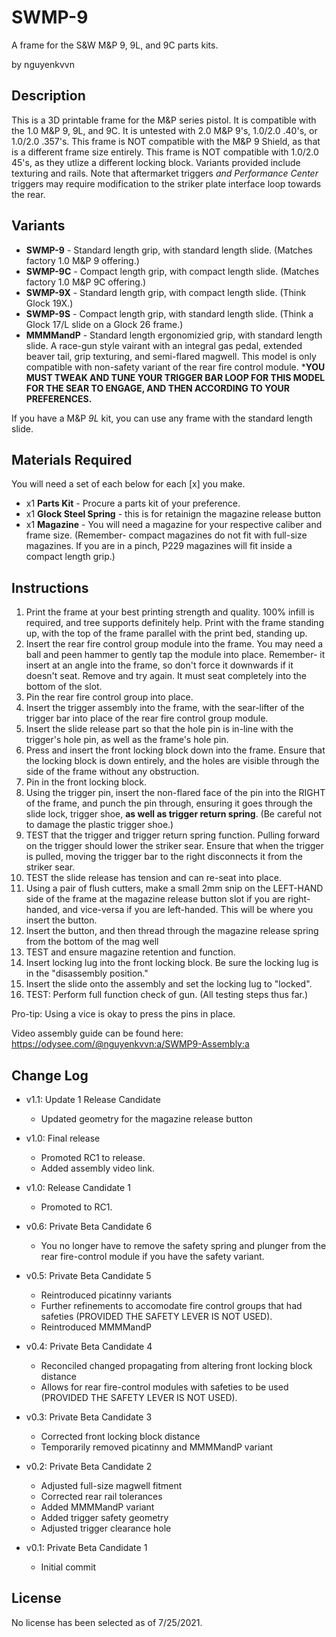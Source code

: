 # SWMP-9
A frame for the S&W M&P 9, 9L, and 9C parts kits.

by nguyenkvvn

## Description
This is a 3D printable frame for the M&P series pistol.
It is compatible with the 1.0 M&P 9, 9L, and 9C.
It is untested with 2.0 M&P 9's, 1.0/2.0 .40's, or 1.0/2.0 .357's.
This frame is NOT compatible with the M&P 9 Shield, as that is a different frame size entirely.
This frame is NOT compatible with 1.0/2.0 45's, as they utlize a different locking block.
Variants provided include texturing and rails.
Note that aftermarket triggers _and Performance Center_ triggers may require modification to the striker plate interface loop towards the rear.

## Variants
- **SWMP-9** - Standard length grip, with standard length slide. (Matches factory 1.0 M&P 9 offering.)
- **SWMP-9C** - Compact length grip, with compact length slide. (Matches factory 1.0 M&P 9C offering.)
- **SWMP-9X** - Standard length grip, with compact length slide. (Think Glock 19X.)
- **SWMP-9S** - Compact length grip, with standard length slide. (Think a Glock 17/L slide on a Glock 26 frame.)
- **MMMMandP** - Standard length ergonomizied grip, with standard length slide. A race-gun style vairant with an integral gas pedal, extended beaver tail, grip texturing, and semi-flared magwell. This model is only compatible with non-safety variant of the rear fire control module. ***YOU MUST TWEAK AND TUNE YOUR TRIGGER BAR LOOP FOR THIS MODEL FOR THE SEAR TO ENGAGE, AND THEN ACCORDING TO YOUR PREFERENCES.**

If you have a M&P _9L_ kit, you can use any frame with the standard length slide.

## Materials Required
You will need a set of each below for each [x] you make.
- x1 **Parts Kit** - Procure a parts kit of your preference.
- x1 **Glock Steel Spring** - this is for retainign the magazine release button
- x1 **Magazine** - You will need a magazine for your respective caliber and frame size. (Remember- compact magazines do not fit with full-size magazines. If you are in a pinch, P229 magazines will fit inside a compact length grip.)

## Instructions
1. Print the frame at your best printing strength and quality. 100% infill is required, and tree supports definitely help. Print with the frame standing up, with the top of the frame parallel with the print bed, standing up.
2. Insert the rear fire control group module into the frame. You may need a ball and peen hammer to gently tap the module into place. Remember- it insert at an angle into the frame, so don't force it downwards if it doesn't seat. Remove and try again. It must seat completely into the bottom of the slot.
3. Pin the rear fire control group into place.
4. Insert the trigger assembly into the frame, with the sear-lifter of the trigger bar into place of the rear fire control group module.
5. Insert the slide release part so that the hole pin is in-line with the trigger's hole pin, as well as the frame's hole pin.
6. Press and insert the front locking block down into the frame. Ensure that the locking block is down entirely, and the holes are visible through the side of the frame without any obstruction.
7. Pin in the front locking block.
8. Using the trigger pin, insert the non-flared face of the pin into the RIGHT of the frame, and punch the pin through, ensuring it goes through the slide lock, trigger shoe, **as well as trigger return spring**. (Be careful not to damage the plastic trigger shoe.)
9. TEST that the trigger and trigger return spring function. Pulling forward on the trigger should lower the striker sear. Ensure that when the trigger is pulled, moving the trigger bar to the right disconnects it from the striker sear.
10. TEST the slide release has tension and can re-seat into place.
11. Using a pair of flush cutters, make a small 2mm snip on the LEFT-HAND side of the frame at the magazine release button slot if you are right-handed, and vice-versa if you are left-handed. This will be where you insert the button.
12. Insert the button, and then thread through the magazine release spring from the bottom of the mag well
13. TEST and ensure magazine retention and function.
14. Insert locking lug into the front locking block. Be sure the locking lug is in the "disassembly position."
15. Insert the slide onto the assembly and set the locking lug to "locked".
16. TEST: Perform full function check of gun. (All testing steps thus far.)

Pro-tip: Using a vice is okay to press the pins in place.

Video assembly guide can be found here: https://odysee.com/@nguyenkvvn:a/SWMP9-Assembly:a

## Change Log

- v1.1: Update 1 Release Candidate
    * Updated geometry for the magazine release button

- v1.0: Final release
    * Promoted RC1 to release.
    * Added assembly video link.

- v1.0: Release Candidate 1
    * Promoted to RC1.

- v0.6: Private Beta Candidate 6
    * You no longer have to remove the safety spring and plunger from the rear fire-control module if you have the safety variant.

- v0.5: Private Beta Candidate 5
    * Reintroduced picatinny variants
    * Further refinements to accomodate fire control groups that had safeties (PROVIDED THE SAFETY LEVER IS NOT USED).
    * Reintroduced MMMMandP

- v0.4: Private Beta Candidate 4
    * Reconciled changed propagating from altering front locking block distance
    * Allows for rear fire-control modules with safeties to be used (PROVIDED THE SAFETY LEVER IS NOT USED).

- v0.3: Private Beta Candidate 3
    * Corrected front locking block distance
    * Temporarily removed picatinny and MMMMandP variant

- v0.2: Private Beta Candidate 2
    * Adjusted full-size magwell fitment
    * Corrected rear rail tolerances
    * Added MMMMandP variant
    * Added trigger safety geometry
    * Adjusted trigger clearance hole

- v0.1: Private Beta Candidate 1
    * Initial commit

## License
No license has been selected as of 7/25/2021.
